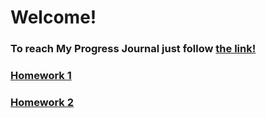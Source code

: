 # Welcome!

### To reach My Progress Journal just follow [the link!](https://bu-ie-582.github.io/fall20-metesaka/)


### [Homework 1](https://bu-ie-582.github.io/fall20-metesaka/files/HW1/IE582_HW1.html)

### [Homework 2](https://bu-ie-582.github.io/fall20-metesaka/files/HW2/IE582_HW2.html)
